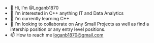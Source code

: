 - 👋 Hi, I’m @Loganb1870
- 👀 I’m interested in C++ anything IT and Data Analytics
- 🌱 I’m currently learning C++ 
- 💞️ I’m looking to collaborate on Any Small Projects as well as find a intership position or any entry level positions.
- 📫 How to reach me loganb1870@gmail.com

<!---
Loganb1870/Loganb1870 is a ✨ special ✨ repository because its `README.md` (this file) appears on your GitHub profile.
You can click the Preview link to take a look at your changes.
--->
